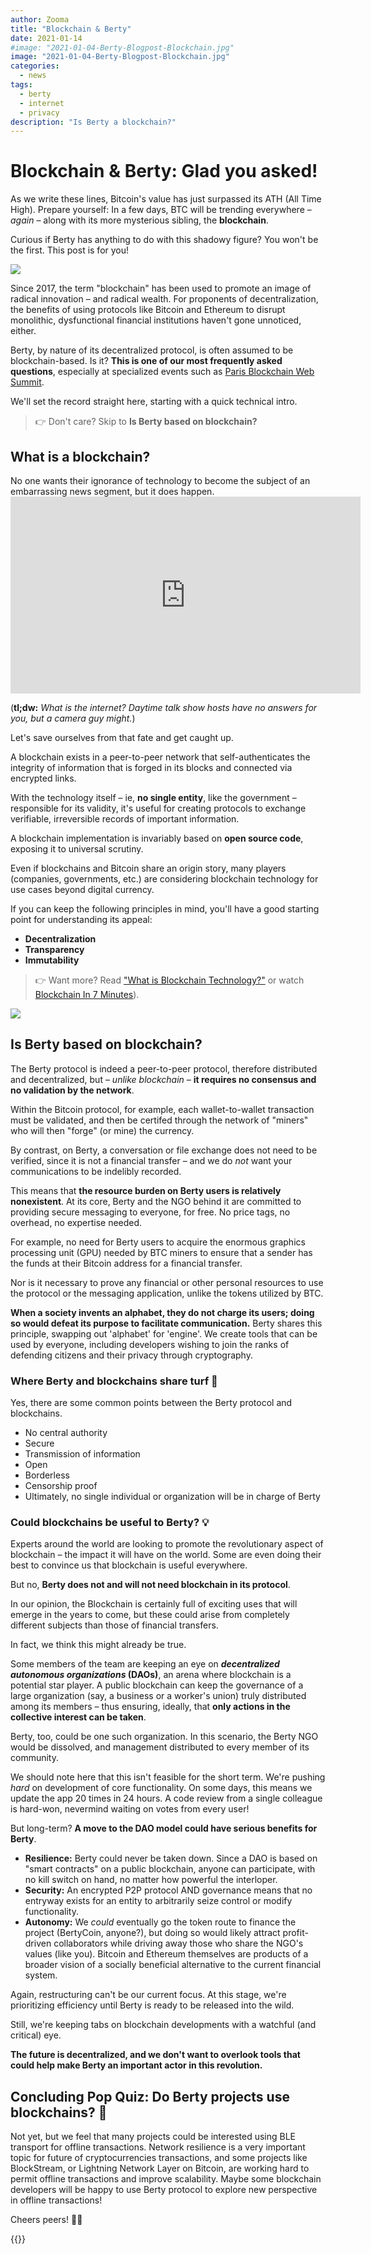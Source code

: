 ```yaml
---
author: Zooma
title: "Blockchain & Berty"
date: 2021-01-14
#image: "2021-01-04-Berty-Blogpost-Blockchain.jpg"
image: "2021-01-04-Berty-Blogpost-Blockchain.jpg"
categories:
  - news
tags:
  - berty
  - internet
  - privacy
description: "Is Berty a blockchain?"
---
```


# Blockchain & Berty: Glad you asked!

As we write these lines, Bitcoin's value has just surpassed its ATH (All Time High). Prepare yourself: In a few days, BTC will be trending everywhere – *again* – along with its more mysterious sibling, the **blockchain**.

Curious if Berty has anything to do with this shadowy figure? You won't be the first. This post is for you!

![](https://i.imgur.com/ckc7vlt.jpg)

Since 2017, the term "blockchain" has been used to promote an image of radical innovation – and radical wealth. For proponents of decentralization, the benefits of using protocols like Bitcoin and Ethereum to disrupt monolithic, dysfunctional financial institutions haven't gone unnoticed, either.

Berty, by nature of its decentralized protocol, is often assumed to be blockchain-based. Is it? **This is one of our most frequently asked questions**, especially at specialized events such as [Paris Blockchain Web Summit](https://berty.tech/blog/2020-talks/).

We'll set the record straight here, starting with a quick technical intro.

> 👉 Don't care? Skip to **Is Berty based on blockchain?**

## What is a blockchain?

No one wants their ignorance of technology to become the subject of an embarrassing news segment, but it does happen. <iframe width="560" height="315" src="https://www.youtube.com/embed/UlJku_CSyNg" frameborder="0" allow="accelerometer; autoplay; clipboard-write; encrypted-media; gyroscope; picture-in-picture" allowfullscreen mark="crwd-mark">></iframe>

(**tl;dw:** *What is the internet? Daytime talk show hosts have no answers for you, but a camera guy might.*)

Let's save ourselves from that fate and get caught up.

A blockchain exists in a peer-to-peer network that self-authenticates the integrity of information that is forged in its blocks and connected via encrypted links.

With the technology itself – ie, **no single entity**, like the government – responsible for its validity, it's useful for creating protocols to exchange verifiable, irreversible records of important information.

A blockchain implementation is invariably based on **open source code**, exposing it to universal scrutiny.

Even if blockchains and Bitcoin share an origin story, many players (companies, governments, etc.) are considering blockchain technology for use cases beyond digital currency.

If you can keep the following principles in mind, you'll have a good starting point for understanding its appeal:

* **Decentralization**
* **Transparency**
* **Immutability**

> 👉 Want more? Read ["What is Blockchain Technology?"](https://blockgeeks.com/guides/what-is-blockchain-technology/) or watch [Blockchain In 7 Minutes](https://www.youtube.com/watch?v=yubzJw0uiE4)).

![](https://i.imgur.com/aOxadUG.png)

## Is Berty based on blockchain?

The Berty protocol is indeed a peer-to-peer protocol, therefore distributed and decentralized, but – *unlike blockchain* – **it requires no consensus and no validation by the network**.

Within the Bitcoin protocol, for example, each wallet-to-wallet transaction must be validated, and then be certifed through the network of "miners" who will then "forge" (or mine) the currency.

By contrast, on Berty, a conversation or file exchange does not need to be verified, since it is not a financial transfer – and we do *not* want your communications to be indelibly recorded.

This means that **the resource burden on Berty users is relatively nonexistent**. At its core, Berty and the NGO behind it are committed to providing secure messaging to everyone, for free. No price tags, no overhead, no expertise needed.

For example, no need for Berty users to acquire the enormous graphics processing unit (GPU) needed by BTC miners to ensure that a sender has the funds at their Bitcoin address for a financial transfer.

Nor is it necessary to prove any financial or other personal resources to use the protocol or the messaging application, unlike the tokens utilized by BTC.

**When a society invents an alphabet, they do not charge its users; doing so would defeat its purpose to facilitate communication.** Berty shares this principle, swapping out 'alphabet' for 'engine'. We create tools that can be used by everyone, including developers wishing to join the ranks of defending citizens and their privacy through cryptography.


### Where Berty and blockchains share turf 🤝

Yes, there are some common points between the Berty protocol and blockchains.

* No central authority
* Secure
* Transmission of information
* Open
* Borderless
* Censorship proof
* Ultimately, no single individual or organization will be in charge of Berty

### Could blockchains be useful to Berty? 💡

Experts around the world are looking to promote the revolutionary aspect of blockchain – the impact it will have on the world. Some are even doing their best to convince us that blockchain is useful everywhere.

But no, **Berty does not and will not need blockchain in its protocol**.

In our opinion, the Blockchain is certainly full of exciting uses that will emerge in the years to come, but these could arise from completely different subjects than those of financial transfers.

In fact, we think this might already be true.

Some members of the team are keeping an eye on ***decentralized autonomous organizations* (DAOs)**, an arena where blockchain is a potential star player. A public blockchain can keep the governance of a large organization (say, a business or a worker's union) truly distributed among its members – thus ensuring, ideally, that **only actions in the collective interest can be taken**.

Berty, too, could be one such organization. In this scenario, the Berty NGO would be dissolved, and management distributed to every member of its community.

We should note here that this isn't feasible for the short term. We're pushing *hard* on development of core functionality. On some days, this means we update the app 20 times in 24 hours. A code review from a single colleague is hard-won, nevermind waiting on votes from every user!

But long-term? **A move to the DAO model could have serious benefits for Berty**.

- **Resilience:** Berty could never be taken down. Since a DAO is based on "smart contracts" on a public blockchain, anyone can participate, with no kill switch on hand, no matter how powerful the interloper.
- **Security:** An encrypted P2P protocol AND governance means that no entryway exists for an entity to arbitrarily seize control or modify functionality.
- **Autonomy:** We *could* eventually go the token route to finance the project (BertyCoin, anyone?), but doing so would likely attract profit-driven collaborators while driving away those who share the NGO's values (like you). Bitcoin and Ethereum themselves are products of a broader vision of a socially beneficial alternative to the current financial system.

Again, restructuring can't be our current focus. At this stage, we're prioritizing efficiency until Berty is ready to be released into the wild.

Still, we're keeping tabs on blockchain developments with a watchful (and critical) eye.

**The future is decentralized, and we don't want to overlook tools that could help make Berty an important actor in this revolution.**

## Concluding Pop Quiz: Do Berty projects use blockchains? 🤨

Not yet, but we feel that many projects could be interested using BLE transport for offline transactions. Network resilience is a very important topic for future of cryptocurrencies transactions, and some projects like BlockStream, or Lightning Network Layer on Bitcoin, are working hard to permit offline transactions and improve scalability. Maybe some blockchain developers will be happy to use Berty protocol to explore new perspective in offline transactions!


Cheers peers! 🏴‍☠️



{{<tweet id="1338842911107145733">}}

